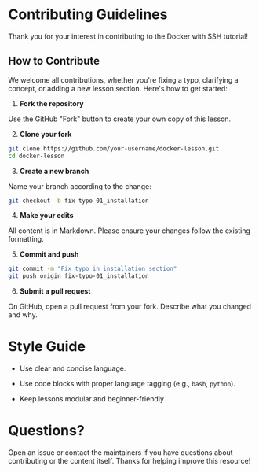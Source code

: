 # Contributing Guidelines
Thank you for your interest in contributing to the Docker with SSH tutorial!

## How to Contribute
We welcome all contributions, whether you're fixing a typo, clarifying a concept, or adding a new lesson section. Here's how to get started:

1. **Fork the repository**

Use the GitHub "Fork" button to create your own copy of this lesson.

2. **Clone your fork**
```bash
git clone https://github.com/your-username/docker-lesson.git
cd docker-lesson
```

3. **Create a new branch**

Name your branch according to the change:
```bash
git checkout -b fix-typo-01_installation
```

4. **Make your edits**

All content is in Markdown. Please ensure your changes follow the existing formatting.

5. **Commit and push**

```bash
git commit -m "Fix typo in installation section"
git push origin fix-typo-01_installation
```

6. **Submit a pull request**

On GitHub, open a pull request from your fork. Describe what you changed and why.

# Style Guide
* Use clear and concise language.

* Use code blocks with proper language tagging (e.g., `bash`, `python`).

* Keep lessons modular and beginner-friendly

# Questions?

Open an issue or contact the maintainers if you have questions about contributing or the content itself. Thanks for helping improve this resource!